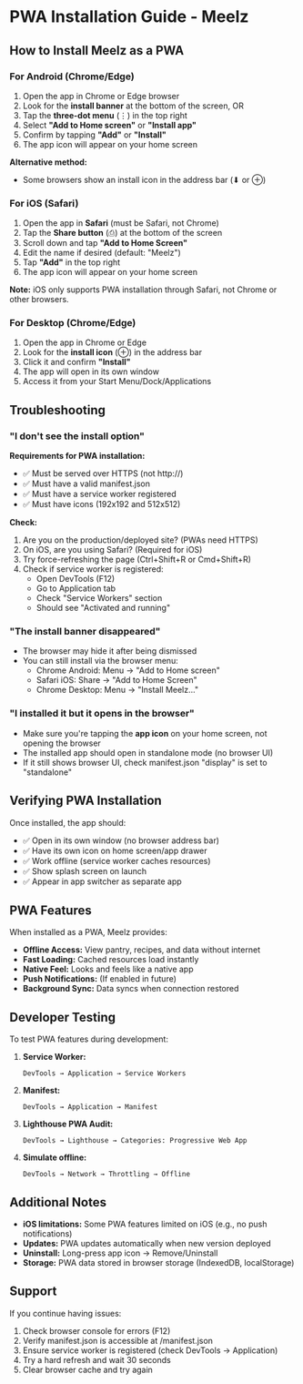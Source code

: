 # PWA Installation Guide - Meelz

## How to Install Meelz as a PWA

### For Android (Chrome/Edge)

1. Open the app in Chrome or Edge browser
2. Look for the **install banner** at the bottom of the screen, OR
3. Tap the **three-dot menu** (⋮) in the top right
4. Select **"Add to Home screen"** or **"Install app"**
5. Confirm by tapping **"Add"** or **"Install"**
6. The app icon will appear on your home screen

**Alternative method:**
- Some browsers show an install icon in the address bar (⬇ or ⊕)

### For iOS (Safari)

1. Open the app in **Safari** (must be Safari, not Chrome)
2. Tap the **Share button** (⎙) at the bottom of the screen
3. Scroll down and tap **"Add to Home Screen"**
4. Edit the name if desired (default: "Meelz")
5. Tap **"Add"** in the top right
6. The app icon will appear on your home screen

**Note:** iOS only supports PWA installation through Safari, not Chrome or other browsers.

### For Desktop (Chrome/Edge)

1. Open the app in Chrome or Edge
2. Look for the **install icon** (⊕) in the address bar
3. Click it and confirm **"Install"**
4. The app will open in its own window
5. Access it from your Start Menu/Dock/Applications

## Troubleshooting

### "I don't see the install option"

**Requirements for PWA installation:**
- ✅ Must be served over HTTPS (not http://)
- ✅ Must have a valid manifest.json
- ✅ Must have a service worker registered
- ✅ Must have icons (192x192 and 512x512)

**Check:**
1. Are you on the production/deployed site? (PWAs need HTTPS)
2. On iOS, are you using Safari? (Required for iOS)
3. Try force-refreshing the page (Ctrl+Shift+R or Cmd+Shift+R)
4. Check if service worker is registered:
   - Open DevTools (F12)
   - Go to Application tab
   - Check "Service Workers" section
   - Should see "Activated and running"

### "The install banner disappeared"

- The browser may hide it after being dismissed
- You can still install via the browser menu:
  - Chrome Android: Menu → "Add to Home screen"
  - Safari iOS: Share → "Add to Home Screen"
  - Chrome Desktop: Menu → "Install Meelz..."

### "I installed it but it opens in the browser"

- Make sure you're tapping the **app icon** on your home screen, not opening the browser
- The installed app should open in standalone mode (no browser UI)
- If it still shows browser UI, check manifest.json "display" is set to "standalone"

## Verifying PWA Installation

Once installed, the app should:
- ✅ Open in its own window (no browser address bar)
- ✅ Have its own icon on home screen/app drawer
- ✅ Work offline (service worker caches resources)
- ✅ Show splash screen on launch
- ✅ Appear in app switcher as separate app

## PWA Features

When installed as a PWA, Meelz provides:

- **Offline Access:** View pantry, recipes, and data without internet
- **Fast Loading:** Cached resources load instantly
- **Native Feel:** Looks and feels like a native app
- **Push Notifications:** (If enabled in future)
- **Background Sync:** Data syncs when connection restored

## Developer Testing

To test PWA features during development:

1. **Service Worker:**
   ```
   DevTools → Application → Service Workers
   ```

2. **Manifest:**
   ```
   DevTools → Application → Manifest
   ```

3. **Lighthouse PWA Audit:**
   ```
   DevTools → Lighthouse → Categories: Progressive Web App
   ```

4. **Simulate offline:**
   ```
   DevTools → Network → Throttling → Offline
   ```

## Additional Notes

- **iOS limitations:** Some PWA features limited on iOS (e.g., no push notifications)
- **Updates:** PWA updates automatically when new version deployed
- **Uninstall:** Long-press app icon → Remove/Uninstall
- **Storage:** PWA data stored in browser storage (IndexedDB, localStorage)

## Support

If you continue having issues:
1. Check browser console for errors (F12)
2. Verify manifest.json is accessible at /manifest.json
3. Ensure service worker is registered (check DevTools → Application)
4. Try a hard refresh and wait 30 seconds
5. Clear browser cache and try again

